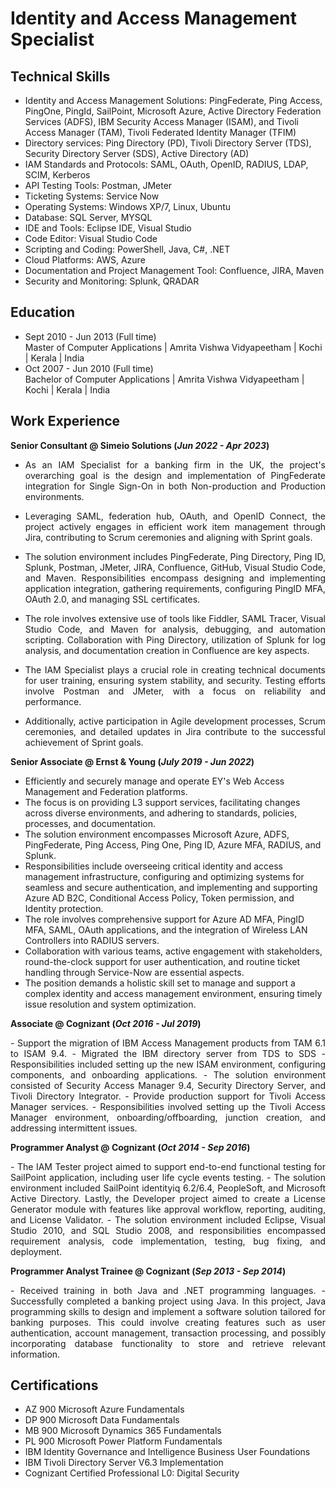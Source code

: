 # Identity and Access Management Specialist

## Technical Skills
- Identity and Access Management Solutions: PingFederate, Ping Access, PingOne, PingId, SailPoint, Microsoft Azure, Active Directory Federation Services (ADFS), IBM Security Access Manager (ISAM), and Tivoli Access Manager (TAM), Tivoli Federated Identity Manager (TFIM)
- Directory services: Ping Directory (PD), Tivoli Directory Server (TDS), Security Directory Server (SDS), Active Directory (AD)
- IAM Standards and Protocols: SAML, OAuth, OpenID, RADIUS, LDAP, SCIM, Kerberos
- API Testing Tools: Postman, JMeter
- Ticketing Systems: Service Now
- Operating Systems: Windows XP/7, Linux, Ubuntu
- Database: SQL Server, MYSQL
- IDE and Tools: Eclipse IDE, Visual Studio
- Code Editor: Visual Studio Code
- Scripting and Coding: PowerShell, Java, C#, .NET
- Cloud Platforms: AWS, Azure
- Documentation and Project Management Tool: Confluence, JIRA, Maven
- Security and Monitoring: Splunk, QRADAR

## Education
- Sept 2010 - Jun 2013 (Full time) <br>
  Master of Computer Applications | Amrita Vishwa Vidyapeetham | Kochi | Kerala | India			       		
- Oct 2007 - Jun 2010 (Full time) <br>
  Bachelor of Computer Applications | Amrita Vishwa Vidyapeetham | Kochi | Kerala | India		        		

## Work Experience
**Senior Consultant @ Simeio Solutions (_Jun 2022 - Apr 2023_)**
- <p align="justify"> As an IAM Specialist for a banking firm in the UK, the project's overarching goal is the design and implementation of PingFederate integration for Single Sign-On in both Non-production and Production environments. </p> 
- <p align="justify"> Leveraging SAML, federation hub, OAuth, and OpenID Connect, the project actively engages in efficient work item management through Jira, contributing to Scrum ceremonies and aligning with Sprint goals. </p> 
- <p align="justify"> The solution environment includes PingFederate, Ping Directory, Ping ID, Splunk, Postman, JMeter, JIRA, Confluence, GitHub, Visual Studio Code, and Maven. Responsibilities encompass designing and implementing application integration, gathering requirements, configuring PingID MFA, OAuth 2.0, and managing SSL certificates. </p> 
- <p align="justify"> The role involves extensive use of tools like Fiddler, SAML Tracer, Visual Studio Code, and Maven for analysis, debugging, and automation scripting. Collaboration with Ping Directory, utilization of Splunk for log analysis, and documentation creation in Confluence are key aspects. </p> 
- <p align="justify"> The IAM Specialist plays a crucial role in creating technical documents for user training, ensuring system stability, and security. Testing efforts involve Postman and JMeter, with a focus on reliability and performance. </p> 
- <p align="justify"> Additionally, active participation in Agile development processes, Scrum ceremonies, and detailed updates in Jira contribute to the successful achievement of Sprint goals. </p> 

**Senior Associate @ Ernst & Young (_July 2019 - Jun 2022_)**
- Efficiently and securely manage and operate EY's Web Access Management and Federation platforms.
- The focus is on providing L3 support services, facilitating changes across diverse environments, and adhering to standards, policies, processes, and documentation.
- The solution environment encompasses Microsoft Azure, ADFS, PingFederate, Ping Access, Ping One, Ping ID, Azure MFA, RADIUS, and Splunk.
- Responsibilities include overseeing critical identity and access management infrastructure, configuring and optimizing systems for seamless and secure authentication, and implementing and supporting Azure AD B2C, Conditional Access Policy, Token permission, and Identity protection.
- The role involves comprehensive support for Azure AD MFA, PingID MFA, SAML, OAuth applications, and the integration of Wireless LAN Controllers into RADIUS servers.
- Collaboration with various teams, active engagement with stakeholders, round-the-clock support for user authentication, and routine ticket handling through Service-Now are essential aspects.
- The position demands a holistic skill set to manage and support a complex identity and access management environment, ensuring timely issue resolution and system optimization.
 </p> 

**Associate @ Cognizant (_Oct 2016 - Jul 2019_)**
<p align="justify">
- Support the migration of IBM Access Management products from TAM 6.1 to ISAM 9.4.
- Migrated the IBM directory server from TDS to SDS
- Responsibilities included setting up the new ISAM environment, configuring components, and onboarding applications.
- The solution environment consisted of Security Access Manager 9.4, Security Directory Server, and Tivoli Directory Integrator.
- Provide production support for Tivoli Access Manager services.
- Responsibilities involved setting up the Tivoli Access Manager environment, onboarding/offboarding, junction creation, and addressing intermittent issues. 
 </p> 

**Programmer Analyst @ Cognizant (_Oct 2014 - Sep 2016_)**
<p align="justify">
- The IAM Tester project aimed to support end-to-end functional testing for SailPoint application, including user life cycle events testing.
- The solution environment included SailPoint identityiq 6.2/6.4, PeopleSoft, and Microsoft Active Directory. Lastly, the Developer project aimed to create a License Generator module with features like approval workflow, reporting, auditing, and License Validator.
- The solution environment included Eclipse, Visual Studio 2010, and SQL Studio 2008, and responsibilities encompassed requirement analysis, code implementation, testing, bug fixing, and deployment.
 </p>
 
**Programmer Analyst Trainee @ Cognizant (_Sep 2013 - Sep 2014_)**
<p align="justify">
- Received training in both Java and .NET programming languages.
- Successfully completed a banking project using Java. In this project, Java programming skills to design and implement a software solution tailored for banking purposes. This could involve creating features such as user authentication, account management, transaction processing, and possibly incorporating database functionality to store and retrieve relevant information.
 </p>
 
## Certifications
- AZ 900 Microsoft Azure Fundamentals
- DP 900 Microsoft Data Fundamentals
- MB 900 Microsoft Dynamics 365 Fundamentals
- PL 900 Microsoft Power Platform Fundamentals
- IBM Identity Governance and Intelligence Business User Foundations
- IBM Tivoli Directory Server V6.3 Implementation
- Cognizant Certified Professional L0: Digital Security

